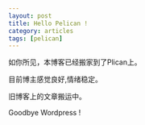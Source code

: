 ```yaml
---
layout: post
title: Hello Pelican ! 
category: articles
tags: [pelican]
---
```



如你所见，本博客已经搬家到了Plican上。

目前博主感觉良好,情绪稳定。

旧博客上的文章搬运中。

Goodbye Wordpress !
